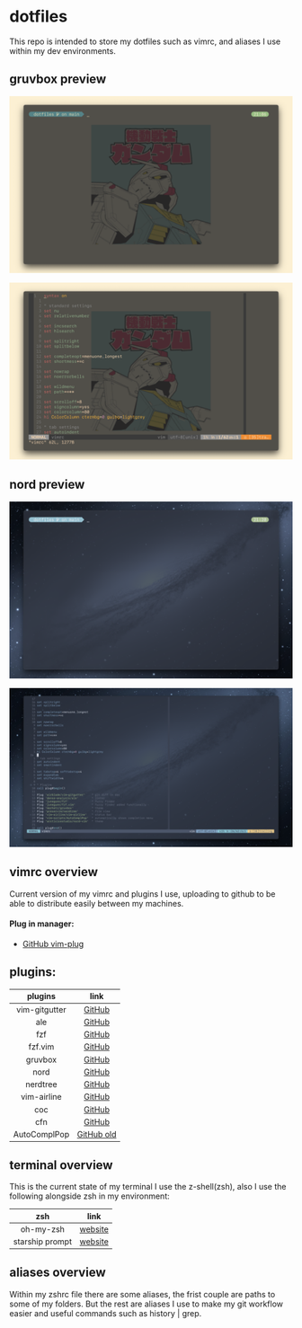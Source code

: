 # dotfiles

This repo is intended to store my dotfiles such as vimrc, 
and aliases I use within my dev environments.

## gruvbox preview

![image](images/gruvTerm.png)

![image](images/gruvVim.png)

## nord preview

![image](images/nordTerm.png)

![image](images/nordVim.png)

## vimrc overview

Current version of my vimrc and plugins I use,
uploading to github to be able to distribute easily between my machines.

#### Plug in manager: 

- [GitHub vim-plug](https://github.com/junegunn/vim-plug)

## plugins:

| plugins       | link                                                      |
|:-------------:|:---------------------------------------------------------:|
| vim-gitgutter | [GitHub](https://github.com/airblade/vim-gitgutter)       |
| ale           | [GitHub](https://github.com/dense-analysis/ale)           |
| fzf           | [GitHub](https://github.com/junegunn/fzf)                 |
| fzf.vim       | [GitHub](https://github.com/junegunn/fzf.vim)             |
| gruvbox       | [GitHub](https://github.com/morhetz/gruvbox)              |
| nord          | [GitHub](https://github.com/arcticicestudio/nord-vim)     |
| nerdtree      | [GitHub](https://github.com/preservim/nerdtree)           |
| vim-airline   | [GitHub](https://github.com/vim-airline/vim-airline)      |
| coc           | [GitHub](https://github.com/neoclide/coc.nvim)            |
| cfn           | [GitHub](https://github.com/speshak/vim-cfn)              |
| AutoComplPop  | [GitHub old](https://github.com/vim-scripts/AutoComplPop) |

## terminal overview

This is the current state of my terminal I use the z-shell(zsh),
also I use the following alongside zsh in my environment:

| zsh             | link                                                  |
|:---------------:|:-----------------------------------------------------:|
| oh-my-zsh       | [website](https://ohmyz.sh/)                          |
| starship prompt | [website](https://starship.rs/)                       |

## aliases overview

Within my zshrc file there are some aliases, the frist couple are paths to some
of my folders. But the rest are aliases I use to make my git workflow easier
and useful commands such as history | grep. 
